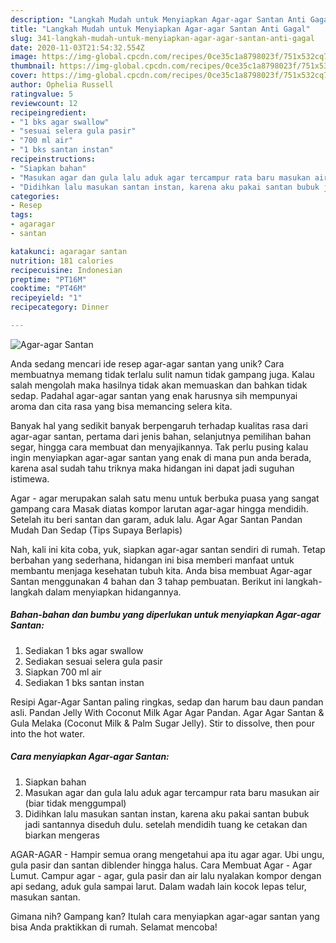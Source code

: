 ```yaml
---
description: "Langkah Mudah untuk Menyiapkan Agar-agar Santan Anti Gagal"
title: "Langkah Mudah untuk Menyiapkan Agar-agar Santan Anti Gagal"
slug: 341-langkah-mudah-untuk-menyiapkan-agar-agar-santan-anti-gagal
date: 2020-11-03T21:54:32.554Z
image: https://img-global.cpcdn.com/recipes/0ce35c1a8798023f/751x532cq70/agar-agar-santan-foto-resep-utama.jpg
thumbnail: https://img-global.cpcdn.com/recipes/0ce35c1a8798023f/751x532cq70/agar-agar-santan-foto-resep-utama.jpg
cover: https://img-global.cpcdn.com/recipes/0ce35c1a8798023f/751x532cq70/agar-agar-santan-foto-resep-utama.jpg
author: Ophelia Russell
ratingvalue: 5
reviewcount: 12
recipeingredient:
- "1 bks agar swallow"
- "sesuai selera gula pasir"
- "700 ml air"
- "1 bks santan instan"
recipeinstructions:
- "Siapkan bahan"
- "Masukan agar dan gula lalu aduk agar tercampur rata baru masukan air (biar tidak menggumpal)"
- "Didihkan lalu masukan santan instan, karena aku pakai santan bubuk jadi santannya diseduh dulu. setelah mendidih tuang ke cetakan dan biarkan mengeras"
categories:
- Resep
tags:
- agaragar
- santan

katakunci: agaragar santan 
nutrition: 181 calories
recipecuisine: Indonesian
preptime: "PT16M"
cooktime: "PT46M"
recipeyield: "1"
recipecategory: Dinner

---
```



![Agar-agar Santan](https://img-global.cpcdn.com/recipes/0ce35c1a8798023f/751x532cq70/agar-agar-santan-foto-resep-utama.jpg)

Anda sedang mencari ide resep agar-agar santan yang unik? Cara membuatnya memang tidak terlalu sulit namun tidak gampang juga. Kalau salah mengolah maka hasilnya tidak akan memuaskan dan bahkan tidak sedap. Padahal agar-agar santan yang enak harusnya sih mempunyai aroma dan cita rasa yang bisa memancing selera kita.

Banyak hal yang sedikit banyak berpengaruh terhadap kualitas rasa dari agar-agar santan, pertama dari jenis bahan, selanjutnya pemilihan bahan segar, hingga cara membuat dan menyajikannya. Tak perlu pusing kalau ingin menyiapkan agar-agar santan yang enak di mana pun anda berada, karena asal sudah tahu triknya maka hidangan ini dapat jadi suguhan istimewa.

Agar - agar merupakan salah satu menu untuk berbuka puasa yang sangat gampang cara Masak diatas kompor larutan agar-agar hingga mendidih. Setelah itu beri santan dan garam, aduk lalu. Agar Agar Santan Pandan Mudah Dan Sedap (Tips Supaya Berlapis)


Nah, kali ini kita coba, yuk, siapkan agar-agar santan sendiri di rumah. Tetap berbahan yang sederhana, hidangan ini bisa memberi manfaat untuk membantu menjaga kesehatan tubuh kita. Anda bisa membuat Agar-agar Santan menggunakan 4 bahan dan 3 tahap pembuatan. Berikut ini langkah-langkah dalam menyiapkan hidangannya.

<!--inarticleads1-->

##### Bahan-bahan dan bumbu yang diperlukan untuk menyiapkan Agar-agar Santan:

1. Sediakan 1 bks agar swallow
1. Sediakan sesuai selera gula pasir
1. Siapkan 700 ml air
1. Sediakan 1 bks santan instan


Resipi Agar-Agar Santan paling ringkas, sedap dan harum bau daun pandan asli. Pandan Jelly With Coconut Milk Agar Agar Pandan. Agar Agar Santan &amp; Gula Melaka (Coconut Milk &amp; Palm Sugar Jelly). Stir to dissolve, then pour into the hot water. 

<!--inarticleads2-->

##### Cara menyiapkan Agar-agar Santan:

1. Siapkan bahan
1. Masukan agar dan gula lalu aduk agar tercampur rata baru masukan air (biar tidak menggumpal)
1. Didihkan lalu masukan santan instan, karena aku pakai santan bubuk jadi santannya diseduh dulu. setelah mendidih tuang ke cetakan dan biarkan mengeras


AGAR-AGAR - Hampir semua orang mengetahui apa itu agar agar. Ubi ungu, gula pasir dan santan diblender hingga halus. Cara Membuat Agar - Agar Lumut. Campur agar - agar, gula pasir dan air lalu nyalakan kompor dengan api sedang, aduk gula sampai larut. Dalam wadah lain kocok lepas telur, masukan santan. 

Gimana nih? Gampang kan? Itulah cara menyiapkan agar-agar santan yang bisa Anda praktikkan di rumah. Selamat mencoba!
